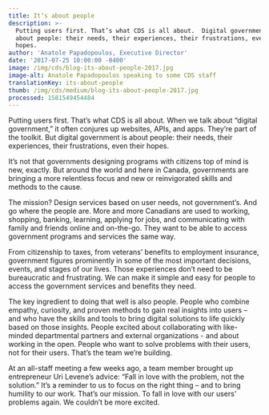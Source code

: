 ```yaml
---
title: It’s about people
description: >-
  Putting users first. That’s what CDS is all about.  Digital government is
  about people: their needs, their experiences, their frustrations, even their
  hopes.
author: 'Anatole Papadopoulos, Executive Director'
date: '2017-07-25 10:00:00 -0400'
image: /img/cds/blog-its-about-people-2017.jpg
image-alt: Anatole Papadopoulos speaking to some CDS staff
translationKey: its-about-people
thumb: /img/cds/medium/blog-its-about-people-2017.jpg
processed: 1581549454484
---
```

Putting users first. That’s what CDS is all about. When we talk about “digital government,” it often conjures up websites, APIs, and apps. They’re part of the toolkit. But digital government is about people: their needs, their experiences, their frustrations, even their hopes.

It’s not that governments designing programs with citizens top of mind is new, exactly. But around the world and here in Canada, governments are bringing a more relentless focus and new or reinvigorated skills and methods to the cause.

The mission? Design services based on user needs, not government’s. And go where the people are. More and more Canadians are used to working, shopping, banking, learning, applying for jobs, and communicating with family and friends online and on-the-go. They want to be able to access government programs and services the same way.

From citizenship to taxes, from veterans’ benefits to employment insurance, government figures prominently in some of the most important decisions, events, and stages of our lives. Those experiences don’t need to be bureaucratic and frustrating. We can make it simple and easy for people to access the government services and benefits they need.

The key ingredient to doing that well is also people. People who combine empathy, curiosity, and proven methods to gain real insights into users – and who have the skills and tools to bring digital solutions to life quickly based on those insights. People excited about collaborating with like-minded departmental partners and external organizations - and about working in the open. People who want to solve problems with their users, not for their users. That’s the team we’re building. 

At an all-staff meeting a few weeks ago, a team member brought up entrepreneur Uri Levene’s advice: “Fall in love with the problem, not the solution.” It’s a reminder to us to focus on the right thing – and to bring humility to our work. That’s our mission. To fall in love with our users’ problems again. We couldn’t be more excited.



